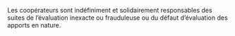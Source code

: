 Les coopérateurs sont indéfiniment et solidairement responsables des suites de l’évaluation inexacte ou frauduleuse ou du défaut d’évaluation des apports en nature.